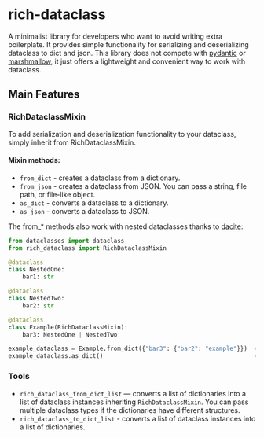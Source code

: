 # rich-dataclass
A minimalist library for developers who want to avoid writing extra boilerplate.
It provides simple functionality for serializing and deserializing dataclass to dict and json.
This library does not compete with [pydantic](https://github.com/pydantic/pydantic) or [marshmallow](https://github.com/marshmallow-code/marshmallow/), it just offers a lightweight and convenient way to work with dataclass.


## Main Features

### RichDataclassMixin
To add serialization and deserialization functionality to your dataclass, simply inherit from RichDataclassMixin.

#### Mixin methods:
- `from_dict` - creates a dataclass from a dictionary.
- `from_json` - creates a dataclass from JSON. You can pass a string, file path, or file-like object.
- `as_dict` - converts a dataclass to a dictionary.
- `as_json` - converts a dataclass to JSON.

The from_* methods also work with nested dataclasses thanks to [dacite](https://github.com/konradhalas/dacite):
```python
from dataclasses import dataclass
from rich_dataclass import RichDataclassMixin

@dataclass
class NestedOne:
    bar1: str

@dataclass
class NestedTwo:
    bar2: str

@dataclass
class Example(RichDataclassMixin):
    bar3: NestedOne | NestedTwo

example_dataclass = Example.from_dict({"bar3": {"bar2": "example"}})  # Example(bar3=NestedTwo(bar2='example'))
example_dataclass.as_dict()                                           # {'bar3': {'bar2': 'example'}}
```

### Tools
- `rich_dataclass_from_dict_list` — converts a list of dictionaries into a list of dataclass instances inheriting `RichDataclassMixin`. You can pass multiple dataclass types if the dictionaries have different structures.
- `rich_dataclass_to_dict_list`  - converts a list of dataclass instances into a list of dictionaries.